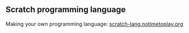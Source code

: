 ## Scratch programming language
Making your own programming language: [scratch-lang.notimetoplay.org](http://scratch-lang.notimetoplay.org)

